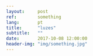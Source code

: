 ```yaml
---
layout:     post
ref:		something
lang: 		pt
title:      "luzes"
subtitle:   ""
date:       2017-10-08 12:00:00
header-img: "img/something.jpg"
---
```

